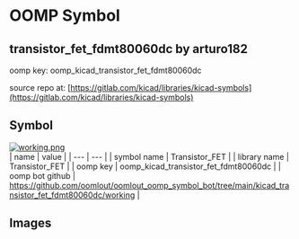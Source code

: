 # OOMP Symbol  
## transistor_fet_fdmt80060dc  by arturo182  
  
oomp key: oomp_kicad_transistor_fet_fdmt80060dc  
  
source repo at: [https://gitlab.com/kicad/libraries/kicad-symbols](https://gitlab.com/kicad/libraries/kicad-symbols)  
## Symbol  
  
[![working.png](working_600.png)](working.png)  
| name | value | 
| --- | --- | 
| symbol name | Transistor_FET | 
| library name | Transistor_FET | 
| oomp key | oomp_kicad_transistor_fet_fdmt80060dc | 
| oomp bot github | https://github.com/oomlout/oomlout_oomp_symbol_bot/tree/main/kicad_transistor_fet_fdmt80060dc/working | 
## Images  
